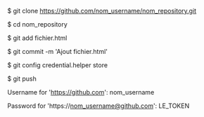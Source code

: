$ git clone https://github.com/nom_username/nom_repository.git

$ cd nom_repository

$ git add fichier.html

$ git commit -m 'Ajout fichier.html'

$ git config credential.helper store

$ git push

Username for 'https://github.com': nom_username

Password for 'https://nom_username@github.com': LE_TOKEN 


